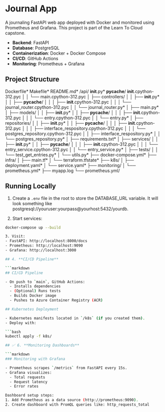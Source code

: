 # Journal App

A journaling FastAPI web app deployed with Docker and monitored using Prometheus and Grafana. This project is part of the Learn To Cloud capstone.

- **Backend**: FastAPI
- **Database**: PostgreSQL
- **Containerization**: Docker + Docker Compose
- **CI/CD**: GitHub Actions
- **Monitoring**: Prometheus + Grafana


## Project Structure

Dockerfile*
Makefile*
README.md*
/api/
  __init__.py*
  __pycache__/
    __init__.cpython-312.pyc
│   │   └── main.cpython-312.pyc
│   ├── controllers/
│   │   ├── __init__.py*
│   │   ├── __pycache__/
│   │   │   ├── __init__.cpython-312.pyc
│   │   │   └── journal_router.cpython-312.pyc
│   │   └── journal_router.py*
│   ├── main.py*
│   ├── models/
│   │   ├── __init__.py*
│   │   ├── __pycache__/
│   │   │   ├── __init__.cpython-312.pyc
│   │   │   └── entry.cpython-312.pyc
│   │   └── entry.py*
│   ├── repositories/
│   │   ├── __init__.py*
│   │   ├── __pycache__/
│   │   │   ├── __init__.cpython-312.pyc
│   │   │   ├── interface_respository.cpython-312.pyc
│   │   │   └── postgres_repository.cpython-312.pyc
│   │   ├── interface_respository.py*
│   │   └── postgres_repository.py*
│   ├── requirements.txt*
│   ├── services/
│   │   ├── __init__.py*
│   │   ├── __pycache__/
│   │   │   ├── __init__.cpython-312.pyc
│   │   │   └── entry_service.cpython-312.pyc
│   │   └── entry_service.py*
│   ├── tests/
│   │   └── test_get_entries.py*
│   └── utils.py*
├── docker-compose.yml*
├── infra/
│   ├── main.tf*
│   └── terraform.tfstate*
├── k8s/
│   ├── deployment.yaml*
│   └── service.yaml*
├── monitoring/
│   └── prometheus.yml*
├── myapp.log
└── prometheus.yml/


## Running Locally

1. Create a `.env` file in the root to store the DATABASE_URL variable. It will look something like postgresql://youruser:yourpass@yourhost:5432/yourdb.

2. Start services:

```bash
docker-compose up --build

3. Visit:
- FastAPI: http://localhost:8000/docs
- Prometheus: http://localhost:9090
- Grafana: http://localhost:3000

## 4. **CI/CD Pipeline**

```markdown
## CI/CD Pipeline

- On push to `main`, GitHub Actions:
  - Installs dependencies
  - (Optional) Runs tests
  - Builds Docker image
  - Pushes to Azure Container Registry (ACR)

## Kubernetes Deployment

- Kubernetes manifests located in `/k8s` (if you created them).
- Deploy with:

```bash
kubectl apply -f k8s/

## ✅ 6. **Monitoring Dashboards**

```markdown
### Monitoring with Grafana

- Prometheus scrapes `/metrics` from FastAPI every 15s.
- Grafana visualizes:
  - Total requests
  - Request latency
  - Error rates

Dashboard setup steps:
1. Add Prometheus as a data source (http://prometheus:9090).
2. Create dashboard with PromQL queries like: http_requests_total
